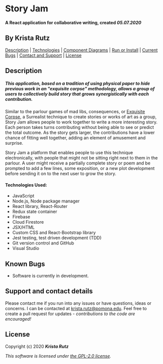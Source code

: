 # Story Jam

#### A React application for collaborative writing, created _05.07.2020_

## By Krista Rutz

<!-- ![GPL-2.0 license](https://img.shields.io/github/license/KristaRutz/story-jam?color=yellow&style=for-the-badge) ![GitHub last commit (branch)](https://img.shields.io/github/last-commit/KristaRutz/story-jam/master?color=yellow&style=for-the-badge) ![GitHub language count](https://img.shields.io/github/languages/count/KristaRutz/story-jam?color=yellow&style=for-the-badge) ![Languages](https://img.shields.io/github/languages/top/KristaRutz/story-jam?color=yellow&style=for-the-badge) ![Netlify](https://img.shields.io/netlify/88d2f14d-1f3f-47ed-ab8a-ed5f2e8b1f57?color=yellow&style=for-the-badge) -->

[Description](#Description) | [Technologies](#Technologies-Used) | [Component Diagrams](#Component-Diagrams) | [Run or Install](#Set-up) | [Current Bugs](#Known-Bugs) | [Contact and Support](#Support-and-Contact-Details) | [License](#License)

## Description

##### This application, based on a tradition of using physical paper to hide previous work in an "exquisite corpse" methodology, allows a group of users to collectively build story that grows synergistically with each contribution.

Similar to the parlour games of mad libs, consequences, or [Exquisite Corpse](https://en.wikipedia.org/wiki/Exquisite_corpse), a Surrealist technique to create stories or works of art as a group, Story Jam allows people to work together to write a more interesting story. Each person takes turns contributing without being able to see or predict the total outcome. As the story gets larger, the contributions have a lower chance of fitting well together, adding an element of amusement and surprise.

Story Jam a platform that enables people to use this technique electronically, with people that might not be sitting right next to them in the parlour. A user might receive a partially complete story or poem and be prompted to add a few lines, some exposition, or a new plot development before sending it on to the next user to grow the story.

#### Technologies Used:

- JavaScript
- Node.js, Node package manager
- React library, React-Router
- Redux state container
- Firebase
- Cloud Firestore
- JSX/HTML
- Custom CSS and React-Bootstrap library
- Jest testing, test driven development (TDD)
- Git version control and GitHub
- Visual Studio

## Known Bugs

- Software is currently in development.

## Support and contact details

Please contact me if you run into any issues or have questions, ideas or concerns. I can be contacted at <krista.rutz@pomona.edu>. Feel free to create a pull request for updates - _contributions to the code are encouraged!_

## License

Copyright (c) 2020 **_Krista Rutz_**

_This software is licensed under [the GPL-2.0 license](./LICENSE)._
